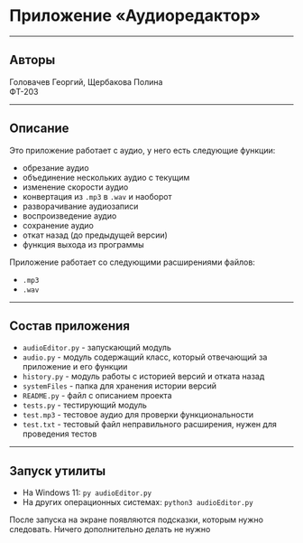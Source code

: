 # Приложение «Аудиоредактор»

---

## Авторы
Головачев Георгий, Щербакова Полина \
ФТ-203

---

## Описание
Это приложение работает с аудио, у него есть следующие функции:
- обрезание аудио
- объединение нескольких аудио с текущим
- изменение скорости аудио
- конвертация из `.mp3` в `.wav` и наоборот
- разворачивание аудиозаписи
- воспроизведение аудио
- сохранение аудио
- откат назад (до предыдущей версии)
- функция выхода из программы

Приложение работает со следующими расширениями файлов:
- `.mp3` 
- `.wav`

---

## Состав приложения
- `audioEditor.py` - запускающий модуль
- `audio.py` - модуль содержащий класс, который отвечающий за приложение и его функции
- `history.py` - модуль работы с историей версий и отката назад
- `systemFiles` - папка для хранения истории версий
- `README.py` - файл с описанием проекта
- `tests.py` - тестирующий модуль
- `test.mp3` - тестовое аудио для проверки функциональности
- `test.txt` - тестовый файл неправильного расширения, нужен для проведения тестов 

---

## Запуск утилиты
- На Windows 11: `py audioEditor.py`
- На других операционных системах: `python3 audioEditor.py`

После запуска на экране появляются подсказки, которым нужно следовать. Ничего дополнительно делать не нужно